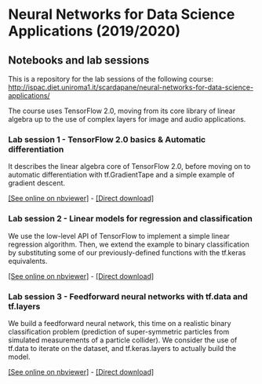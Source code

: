 # Neural Networks for Data Science Applications (2019/2020)
## Notebooks and lab sessions

This is a repository for the lab sessions of the following course:
http://ispac.diet.uniroma1.it/scardapane/neural-networks-for-data-science-applications/

The course uses TensorFlow 2.0, moving from its core library of linear algebra up to the use of complex layers for image and audio applications.

### Lab session 1 - TensorFlow 2.0 basics & Automatic differentiation

It describes the linear algebra core of TensorFlow 2.0, before moving on to automatic differentiation with tf.GradientTape and a simple example of gradient descent.

[[See online on nbviewer]](https://nbviewer.jupyter.org/github/sscardapane/neural-networks-for-data-science/blob/master/Notebook_1_Basics_and_automatic_differentiation.ipynb) - [[Direct download]](https://github.com/sscardapane/neural-networks-for-data-science/blob/master/Notebook_1_Basics_and_automatic_differentiation.ipynb)

### Lab session 2 - Linear models for regression and classification

We use the low-level API of TensorFlow to implement a simple linear regression algorithm. Then, we extend the example to binary classification by substituting some of our previously-defined functions with the tf.keras equivalents.

[[See online on nbviewer]](https://nbviewer.jupyter.org/github/sscardapane/neural-networks-for-data-science/blob/master/Notebook_2_Linear_models.ipynb) - [[Direct download]](https://github.com/sscardapane/neural-networks-for-data-science/blob/master/Notebook_2_Linear_models.ipynb)

### Lab session 3 - Feedforward neural networks with tf.data and tf.layers

We build a feedforward neural network, this time on a realistic binary classification problem (prediction of super-symmetric particles from simulated measurements of a particle collider). We consider the use of tf.data to iterate on the dataset, and tf.keras.layers to actually build the model.

[[See online on nbviewer]](https://nbviewer.jupyter.org/github/sscardapane/neural-networks-for-data-science/blob/master/Notebook_3_Feedforward_neural_networks.ipynb) - [[Direct download]](https://github.com/sscardapane/neural-networks-for-data-science/blob/master/Notebook_3_Feedforward_neural_networks.ipynb)
